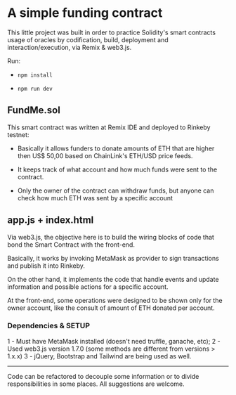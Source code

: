 # A simple funding contract

This little project was built in order to practice Solidity's smart contracts
usage of oracles by codification, build, deployment and interaction/execution,
via Remix & web3.js.

Run:

- `npm install`

- `npm run dev`

## FundMe.sol

This smart contract was written at Remix IDE and deployed to Rinkeby testnet:

- Basically it allows funders to donate amounts of ETH that are higher then
  US$ 50,00 based on ChainLink's ETH/USD price feeds.

- It keeps track of what account and how much funds were sent to the contract.

- Only the owner of the contract can withdraw funds, but anyone can check
  how much ETH was sent by a specific account

## app.js + index.html

Via web3.js, the objective here is to build the wiring blocks of code that
bond the Smart Contract with the front-end.

Basically, it works by invoking MetaMask as provider to sign transactions and
publish it into Rinkeby.

On the other hand, it implements the code that handle events and update
information and possible actions for a specific account.

At the front-end, some operations were designed to be shown only for the
owner account, like the consult of amount of ETH donated per account.

### Dependencies & SETUP

1 - Must have MetaMask installed (doesn't need truffle, ganache, etc);
2 - Used web3.js version 1.7.0 (some methods are different from versions > 1.x.x)
3 - jQuery, Bootstrap and Tailwind are being used as well.

---

Code can be refactored to decouple some information or to divide
responsibilities in some places. All suggestions are welcome.
